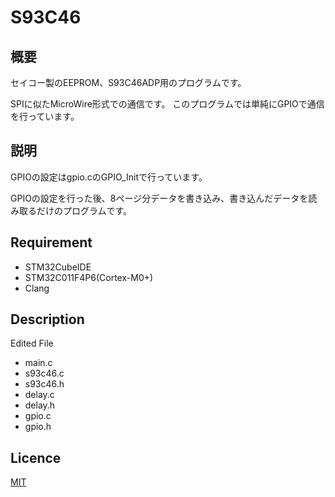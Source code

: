 # S93C46

## 概要
セイコー製のEEPROM、S93C46ADP用のプログラムです。

SPIに似たMicroWire形式での通信です。
このプログラムでは単純にGPIOで通信を行っています。

## 説明
GPIOの設定はgpio.cのGPIO_Initで行っています。

GPIOの設定を行った後、8ページ分データを書き込み、書き込んだデータを読み取るだけのプログラムです。

## Requirement
* STM32CubeIDE
* STM32C011F4P6(Cortex-M0+)
* Clang

## Description
Edited File
* main.c
* s93c46.c
* s93c46.h
* delay.c
* delay.h
* gpio.c
* gpio.h

## Licence
[MIT](https://github.com/wataoxp/Radio/blob/main/LICENSE)


